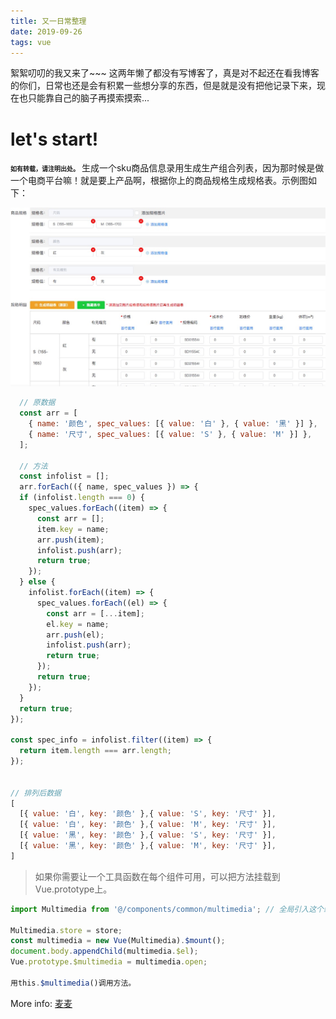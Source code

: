 ```yaml
---
title: 又一日常整理
date: 2019-09-26
tags: vue
---
```

絮絮叨叨的我又来了~~~ 这两年懒了都没有写博客了，真是对不起还在看我博客的你们，日常也还是会有积累一些想分享的东西，但是就是没有把他记录下来，现在也只能靠自己的脑子再摸索摸索...
# let's start!
<font size=1>**如有转载，请注明出处。**</font>
生成一个sku商品信息录用生成生产组合列表，因为那时候是做一个电商平台嘛！就是要上产品啊，根据你上的商品规格生成规格表。示例图如下：

<img src="https://github.com/maimai123/maimai123.github.io/blob/master/img/spec.png?raw=true" />

```javascript
  // 原数据
  const arr = [
    { name: '颜色', spec_values: [{ value: '白' }, { value: '黑' }] },
    { name: '尺寸', spec_values: [{ value: 'S' }, { value: 'M' }] },
  ];

  // 方法
  const infolist = [];
  arr.forEach(({ name, spec_values }) => {
  if (infolist.length === 0) {
    spec_values.forEach((item) => {
      const arr = [];
      item.key = name;
      arr.push(item);
      infolist.push(arr);
      return true;
    });
  } else {
    infolist.forEach((item) => {
      spec_values.forEach((el) => {
        const arr = [...item];
        el.key = name;
        arr.push(el);
        infolist.push(arr);
        return true;
      });
      return true;
    });
  }
  return true;
});

const spec_info = infolist.filter((item) => {
  return item.length === arr.length;
});


// 排列后数据
[
  [{ value: '白', key: '颜色' },{ value: 'S', key: '尺寸' }],
  [{ value: '白', key: '颜色' },{ value: 'M', key: '尺寸' }],
  [{ value: '黑', key: '颜色' },{ value: 'S', key: '尺寸' }],
  [{ value: '黑', key: '颜色' },{ value: 'M', key: '尺寸' }],
]
```

> 如果你需要让一个工具函数在每个组件可用，可以把方法挂载到 Vue.prototype上。

```javascript
import Multimedia from '@/components/common/multimedia'; // 全局引入这个组件

Multimedia.store = store;
const multimedia = new Vue(Multimedia).$mount();
document.body.appendChild(multimedia.$el);
Vue.prototype.$multimedia = multimedia.open;

用this.$multimedia()调用方法。

```

More info: [麦麦](maimai123.github.io)
